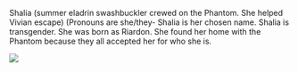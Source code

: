 Shalia (summer eladrin swashbuckler crewed on the Phantom. She helped Vivian escape) (Pronouns are she/they- Shalia is her chosen name. Shalia is transgender. She was born as Riardon. She found her home with the Phantom because they all accepted her for who she is. 

![](https://lh3.googleusercontent.com/jC9uG1f_Iv22wOSCInJOlpd2QE3YwLt2Wx9maYZo06cLYaCtY4koli3b93xHAUsWwwsep0-8diu3G4b9H_KedubMm7tMho9y2FcOmvoId61AfUikauvON9qsVJDmNJEaA9gWjoU7IRugTMz5i_42Qa4)